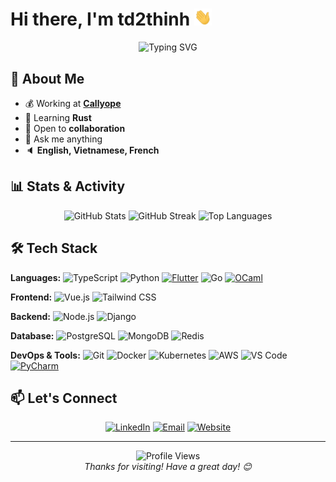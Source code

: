 # Hi there, I'm td2thinh <img src="https://github.com/FujiwaraChoki/FujiwaraChoki/blob/main/assets/238178097-766d336d-b87d-44ba-807c-c51de2bc6b4d.gif" width="28px" alt="👋">

<div align="center">
  <img src="https://readme-typing-svg.herokuapp.com?font=Fira+Code&weight=500&size=24&pause=1000&color=58A6FF&center=true&vCenter=true&width=500&lines=Full+Stack+Developer;Open+Source+Enthusiast;Always+Learning" alt="Typing SVG" />
</div>

## 🚀 About Me
- 💰 Working at **[Callyope](https://www.callyope.com/)** 
- 🌱 Learning **Rust** 
- 👯 Open to **collaboration** 
- 💬 Ask me anything 
- 🔈 **English, Vietnamese, French**

## 📊 Stats & Activity
<div align="center">
  <img src="https://github-readme-stats.vercel.app/api?username=td2thinh&show_icons=true&theme=catppuccin_mocha&hide_border=true&card_width=400&hide_rank=true" alt="GitHub Stats" />
  <img src="https://github-readme-streak-stats-rho-ebon.vercel.app?user=td2thinh&theme=catppuccin-mocha&hide_border=true&date_format=j%2Fn%5B%2FY%5D&card_width=400" alt="GitHub Streak" />
      <img src="https://github-readme-stats.vercel.app/api/top-langs/?username=td2thinh&layout=compact&theme=catppuccin_mocha&hide_border=true&card_width=400&langs_count=8" alt="Top Languages" />
</div>

  

## 🛠️ Tech Stack

**Languages:** ![TypeScript](https://img.shields.io/badge/-TypeScript-3178C6?style=flat-square&logo=typescript&logoColor=white) ![Python](https://img.shields.io/badge/-Python-3776AB?style=flat-square&logo=python&logoColor=white) [![Flutter](https://img.shields.io/badge/Flutter-02569B?logo=flutter&logoColor=fff)](#) ![Go](https://img.shields.io/badge/-Go-00ADD8?style=flat-square&logo=go&logoColor=white) [![OCaml](https://img.shields.io/badge/OCaml-EC6813?logo=ocaml&logoColor=fff)](#)

**Frontend:** ![Vue.js](https://img.shields.io/badge/-Vue.js-4FC08D?style=flat-square&logo=vue.js&logoColor=white) ![Tailwind CSS](https://img.shields.io/badge/-Tailwind%20CSS-38B2AC?style=flat-square&logo=tailwind-css&logoColor=white)

**Backend:** ![Node.js](https://img.shields.io/badge/-Node.js-339933?style=flat-square&logo=node.js&logoColor=white) ![Django](https://img.shields.io/badge/-Django-092E20?style=flat-square&logo=django&logoColor=white)

**Database:** ![PostgreSQL](https://img.shields.io/badge/-PostgreSQL-336791?style=flat-square&logo=postgresql&logoColor=white) ![MongoDB](https://img.shields.io/badge/-MongoDB-47A248?style=flat-square&logo=mongodb&logoColor=white) ![Redis](https://img.shields.io/badge/-Redis-DC382D?style=flat-square&logo=redis&logoColor=white)

**DevOps & Tools:** ![Git](https://img.shields.io/badge/-Git-F05032?style=flat-square&logo=git&logoColor=white) ![Docker](https://img.shields.io/badge/-Docker-2496ED?style=flat-square&logo=docker&logoColor=white) ![Kubernetes](https://img.shields.io/badge/-Kubernetes-326CE5?style=flat-square&logo=kubernetes&logoColor=white) ![AWS](https://img.shields.io/badge/-AWS-232F3E?style=flat-square&logo=amazon-aws&logoColor=white) ![VS Code](https://img.shields.io/badge/-VS%20Code-007ACC?style=flat-square&logo=visual-studio-code&logoColor=white) [![PyCharm](https://img.shields.io/badge/PyCharm-000?logo=pycharm&logoColor=fff)](#)


## 📫 Let's Connect
<div align="center">
  <a href="https://linkedin.com/in/td2thinh"><img src="https://img.shields.io/badge/-LinkedIn-0077B5?style=for-the-badge&logo=linkedin&logoColor=white" alt="LinkedIn" /></a>
  <a href="mailto:td2thinh@gmail.com"><img src="https://img.shields.io/badge/-Email-D14836?style=for-the-badge&logo=gmail&logoColor=white" alt="Email" /></a>
  <a href="https://td2thinh.com"><img src="https://img.shields.io/badge/-Website-000000?style=for-the-badge&logo=safari&logoColor=white" alt="Website" /></a>
</div>

---
  <div align="center"><img src="https://komarev.com/ghpvc/?username=td2thinh&color=58A6FF&style=flat-square&label=Views" alt="Profile Views" /></div>

<div align="center"><i>Thanks for visiting! Have a great day! 😊</i></div>
